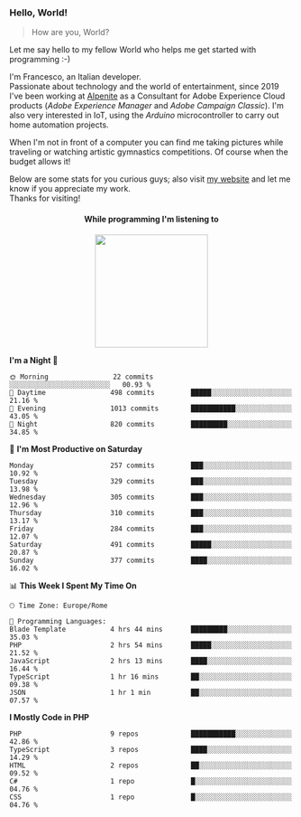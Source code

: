 ### Hello, World!

> How are you, World?

Let me say hello to my fellow World who helps me get started with programming :-)

I'm Francesco, an Italian developer.  
Passionate about technology and the world of entertainment, since 2019 I've been working at [Alpenite](https://www.alpenite.com) as a Consultant for Adobe Experience Cloud products (*Adobe Experience Manager* and *Adobe Campaign Classic*). I'm also very interested in IoT, using the *Arduino* microcontroller to carry out home automation projects.

When I'm not in front of a computer you can find me taking pictures while traveling or watching artistic gymnastics competitions. Of course when the budget allows it!

Below are some stats for you curious guys; also visit [my website](https://www.francescorega.eu) and let me know if you appreciate my work.  
Thanks for visiting!

<div align="center">
  <h4>While programming I'm listening to</h4>
  <a href="https://apps.francescorega.eu/now-playing/11147232609" target="_blank"><img src="https://apps.francescorega.eu/now-playing/11147232609" width="200"></a>
</div>

<!--START_SECTION:waka-->
**I'm a Night 🦉** 

```text
🌞 Morning                22 commits          ░░░░░░░░░░░░░░░░░░░░░░░░░   00.93 % 
🌆 Daytime                498 commits         █████░░░░░░░░░░░░░░░░░░░░   21.16 % 
🌃 Evening                1013 commits        ███████████░░░░░░░░░░░░░░   43.05 % 
🌙 Night                  820 commits         █████████░░░░░░░░░░░░░░░░   34.85 % 
```
📅 **I'm Most Productive on Saturday** 

```text
Monday                   257 commits         ███░░░░░░░░░░░░░░░░░░░░░░   10.92 % 
Tuesday                  329 commits         ███░░░░░░░░░░░░░░░░░░░░░░   13.98 % 
Wednesday                305 commits         ███░░░░░░░░░░░░░░░░░░░░░░   12.96 % 
Thursday                 310 commits         ███░░░░░░░░░░░░░░░░░░░░░░   13.17 % 
Friday                   284 commits         ███░░░░░░░░░░░░░░░░░░░░░░   12.07 % 
Saturday                 491 commits         █████░░░░░░░░░░░░░░░░░░░░   20.87 % 
Sunday                   377 commits         ████░░░░░░░░░░░░░░░░░░░░░   16.02 % 
```


📊 **This Week I Spent My Time On** 

```text
🕑︎ Time Zone: Europe/Rome

💬 Programming Languages: 
Blade Template           4 hrs 44 mins       █████████░░░░░░░░░░░░░░░░   35.03 % 
PHP                      2 hrs 54 mins       █████░░░░░░░░░░░░░░░░░░░░   21.52 % 
JavaScript               2 hrs 13 mins       ████░░░░░░░░░░░░░░░░░░░░░   16.44 % 
TypeScript               1 hr 16 mins        ██░░░░░░░░░░░░░░░░░░░░░░░   09.38 % 
JSON                     1 hr 1 min          ██░░░░░░░░░░░░░░░░░░░░░░░   07.57 % 
```

**I Mostly Code in PHP** 

```text
PHP                      9 repos             ███████████░░░░░░░░░░░░░░   42.86 % 
TypeScript               3 repos             ████░░░░░░░░░░░░░░░░░░░░░   14.29 % 
HTML                     2 repos             ██░░░░░░░░░░░░░░░░░░░░░░░   09.52 % 
C#                       1 repo              █░░░░░░░░░░░░░░░░░░░░░░░░   04.76 % 
CSS                      1 repo              █░░░░░░░░░░░░░░░░░░░░░░░░   04.76 % 
```




<!--END_SECTION:waka-->
